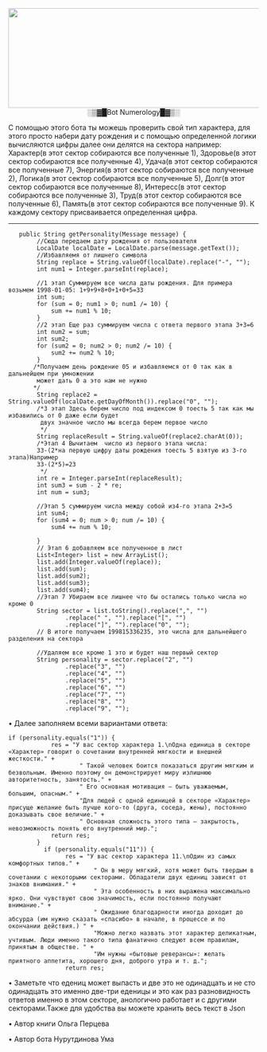 
<img src="https://trafaret-decor.ru/sites/default/files/2023-01/%D0%A4%D0%BE%D0%BD%20%D1%86%D0%B8%D1%84%D1%80%D1%8B%20%2832%29.jpg" width=1200px height=200px />

<div id="header" align="center">
  </div>
<div id="header" align="center">
░▒▓█Bot Numerology█▓▒░
  </div>

С помощью этого бота ты можешь проверить свой тип характера, для этого просто набери дату рождения и с помощью определенной логики
вычисляются цифры далее они делятся на сектора например: Характер(в этот сектор собираются все полученные 1), 
Здоровье(в этот сектор собираются все полученные 4), Удача(в этот сектор собираются все полученные 7), Энергия(в этот сектор собираются все полученные 2),
Логика(в этот сектор собираются все полученные 5), Долг(в этот сектор собираются все полученные 8), Интересс(в этот сектор собираются все полученные 3), 
Труд(в этот сектор собираются все полученные 6), Память(в этот сектор собираются все полученные 9). К каждому сектору присваивается определенная цифра.
________________________________________________________________________________________________________________________________________

```
   public String getPersonality(Message message) {
        //Сюда передаем дату рождения от пользователя
        LocalDate localDate = LocalDate.parse(message.getText());
        //Избавляемя от лишнего символа
        String replace = String.valueOf(localDate).replace("-", "");
        int num1 = Integer.parseInt(replace);

        //1 этап Суммируем все числа даты рождения. Для примера возьмем 1998-01-05: 1+9+9+8+0+1+0+5=33
        int sum;
        for (sum = 0; num1 > 0; num1 /= 10) {
            sum += num1 % 10;
        }
        //2 этап Еще раз суммируем числа с ответа первого этапа 3+3=6
        int num2 = sum;
        int sum2;
        for (sum2 = 0; num2 > 0; num2 /= 10) {
            sum2 += num2 % 10;
        }
       /*Получаем день рождение 05 и избавляемся от 0 так как в дальнейшем при умножении
        может дать 0 а это нам не нужно
       */
        String replace2 = String.valueOf(localDate.getDayOfMonth()).replace("0", "");
        /*3 этап Здесь берем число под индексом 0 тоесть 5 так как мы избавились от 0 даже если будет
         двух значное число мы всегда берем первое число
         */
        String replaceResult = String.valueOf(replace2.charAt(0));
        /*Этап 4 Вычитаем  число из первого этапа числа:
        33-(2*на первую цифру даты рождения тоесть 5 взятую из 3-го этапа)Например
        33-(2*5)=23
         */
        int re = Integer.parseInt(replaceResult);
        int sum3 = sum - 2 * re;
        int num = sum3;

        //Этап 5 суммируем числа между собой из4-го этапа 2+3=5
        int sum4;
        for (sum4 = 0; num > 0; num /= 10) {
            sum4 += num % 10;

        }
        // Этап 6 добавляем все полученное в лист
        List<Integer> list = new ArrayList();
        list.add(Integer.valueOf(replace));
        list.add(sum);
        list.add(sum2);
        list.add(sum3);
        list.add(sum4);
        //Этап 7 Убираем все лишнее что бы остались только числа но кроме 0
        String sector = list.toString().replace(",", "")
                .replace(" ", "").replace("[", "")
                .replace("]", "").replace("0", "");
        // В итоге получаем 199815336235, это числа для дальнейшего разделения на сектора

        //Удаляем все кроме 1 это и будет наш первый сектор
        String personality = sector.replace("2", "")
                .replace("3", "")
                .replace("4", "")
                .replace("5", "")
                .replace("6", "")
                .replace("7", "")
                .replace("8", "")
                .replace("9", "");

```
• Далее заполняем всеми вариантами ответа:
```
if (personality.equals("1")) {
            res = "У вас сектор характера 1.\nОдна единица в секторе «Характер» говорит о сочетании внутренней мягкости и внешней жесткости." +
                    " Такой человек боится показаться другим мягким и безвольным. Именно поэтому он демонстрирует миру излишнюю авторитетность, занятость." +
                    " Его основная мотивация – быть уважаемым, большим, опасным." +
                    "Для людей с одной единицей в секторе «Характер» присуще желание быть лучше кого-то (друга, соседа, жены), постоянно доказывать свое величие." +
                    " Основная сложность этого типа – закрытость, невозможность понять его внутренний мир.";
            return res;
        }
          if (personality.equals("11")) {
                res = "У вас сектор характера 11.\nОдин из самых комфортных типов." +
                        " Он в меру мягкий, хотя может быть твердым в сочетании с некоторыми секторами. Обладатели двух единиц зависят от знаков внимания." +
                        " Эта особенность в них выражена максимально ярко. Они чувствуют свою значимость, если постоянно получают внимание." +
                        " Ожидание благодарности иногда доходит до абсурда (им нужно сказать «спасибо» в начале, в процессе и по окончании действия.) " +
                        "Можно легко назвать этот характер деликатным, учтивым. Люди именно такого типа фанатично следуют всем правилам, принятым в обществе. " +
                        "Им нужны «бытовые реверансы»: желать приятного аппетита, хорошего дня, доброго утра и т. д.";
                return res;
```
• Заметьте что едениц может выпасть и две это не одинадцать и не сто одинадцать это именно две-три еденицы и это как раз разновидность ответов именно в этом секторе,
анологично работает и с другими секторами.Также для удобства вы можете хранить весь текст в Json

• Автор книги Ольга Перцева

• Автор бота Нурутдинова Ума
